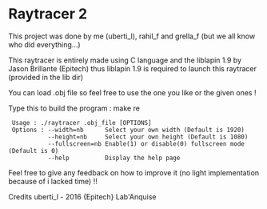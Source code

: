 #	Raytracer 2
This project was done by me (uberti_l), rahil_f and grella_f (but we all know who did everything...)

This raytracer is entirely made using C language and the liblapin 1.9 by Jason Brillante (Epitech) thus liblapin 1.9 is required to launch this raytracer (provided in the lib dir)


You can load .obj file so feel free to use the one you like or the given ones !

Type this to build the program : make re

     Usage : ./raytracer .obj_file [OPTIONS]
     Options : --width=nb      Select your own width (Default is 1920)
	           --height=nb     Select your own height (Default is 1080)
	           --fullscreen=nb Enable(1) or disable(0) fullscreen mode (Default is 0)
	           --help	       Display the help page

Feel free to give any feedback on how to improve it (no light implementation because of i lacked time) !!

Credits uberti_l - 2016 {Epitech} Lab'Anquise
